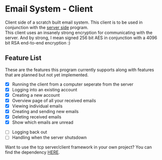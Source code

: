 # Email System - Client

Client side of a scratch built email system. This client is to be used in conjunction with the [server side](https://github.com/redParrot17/emailSystem-server) program.  
This client uses an insanely strong encryption for communicating with the server. And by strong, I mean signed 256 bit AES in conjunction with a 4096 bit RSA end-to-end encryption :)

## Feature List

These are the features this program currently supports along with features that are planned but not yet implemented.

- [x] Running the client from a computer seperate from the server
- [x] Logging into an existing account
- [x] Creating a new account
- [x] Overview page of all your received emails
- [x] Viewing individual emails
- [x] Creating and sending new emails
- [x] Deleting received emails
- [x] Show which emails are unread
* [ ] Logging back out
* [ ] Handling when the server shutsdown

Want to use the tcp server/client framework in your own project? You can find the dependency [HERE](https://github.com/redParrot17/redTCP).
